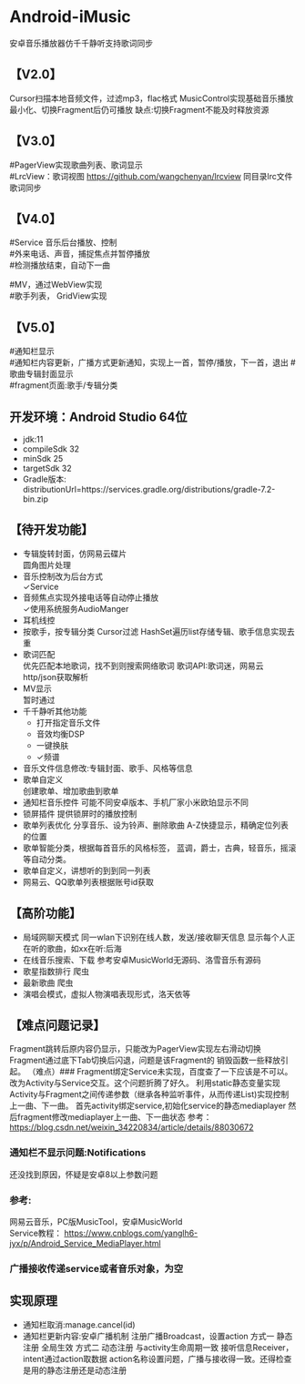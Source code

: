 # Android-iMusic
安卓音乐播放器仿千千静听支持歌词同步

## 【V2.0】  
Cursor扫描本地音频文件，过滤mp3，flac格式
MusicControl实现基础音乐播放
最小化、切换Fragment后仍可播放
缺点:切换Fragment不能及时释放资源

## 【V3.0】  
#PagerView实现歌曲列表、歌词显示    
#LrcView：歌词视图 https://github.com/wangchenyan/lrcview
  同目录lrc文件歌词同步

## 【V4.0】   
#Service 音乐后台播放、控制  
#外来电话、声音，捕捉焦点并暂停播放   
#检测播放结束，自动下一曲  

#MV，通过WebView实现  
#歌手列表， GridView实现  

## 【V5.0】 
#通知栏显示  
#通知栏内容更新，广播方式更新通知，实现上一首，暂停/播放，下一首，退出
#歌曲专辑封面显示  
#fragment页面:歌手/专辑分类   


## 开发环境：Android Studio 64位  
- jdk:11
- compileSdk 32
- minSdk 25
- targetSdk 32
- Gradle版本: distributionUrl=https\://services.gradle.org/distributions/gradle-7.2-bin.zip


## 【待开发功能】  
+ 专辑旋转封面，仿网易云碟片  
    圆角图片处理
+ 音乐控制改为后台方式  
    ✓Service
+ 音频焦点实现外接电话等自动停止播放  
    ✓使用系统服务AudioManger
+ 耳机线控  
+ 按歌手，按专辑分类
    Cursor过滤
    HashSet遍历list存储专辑、歌手信息实现去重
+ 歌词匹配  
     优先匹配本地歌词，找不到则搜索网络歌词
      歌词API:歌词迷，网易云
       http/json获取解析
+ MV显示  
   暂时通过  
+ 千千静听其他功能  
   + 打开指定音乐文件
   + 音效均衡DSP
   + 一键换肤
   + ✓频谱
+ 音乐文件信息修改:专辑封面、歌手、风格等信息
+ 歌单自定义  
    创建歌单、增加歌曲到歌单
+ 通知栏音乐控件
    可能不同安卓版本、手机厂家小米欧珀显示不同
+ 锁屏插件
     提供锁屏时的播放控制
+ 歌单列表优化
  分享音乐、设为铃声、删除歌曲
  A-Z快捷显示，精确定位列表的位置
+ 歌单智能分类，根据每首音乐的风格标签，
   蓝调，爵士，古典，轻音乐，摇滚等自动分类。
+ 歌单自定义，讲想听的到到同一列表
+ 网易云、QQ歌单列表根据账号id获取
## 【高阶功能】
+ 局域网聊天模式
    同一wlan下识别在线人数，发送/接收聊天信息
    显示每个人正在听的歌曲，如xx在听:后海 
+ 在线音乐搜索、下载
   参考安卓MusicWorld无源码、洛雪音乐有源码
+ 歌星指数排行
   爬虫
+ 最新歌曲
   爬虫
+ 演唱会模式，虚拟人物演唱表现形式，洛天依等

## 【难点问题记录】
Fragment跳转后原内容仍显示，只能改为PagerView实现左右滑动切换
Fragment通过底下Tab切换后闪退，问题是该Fragment的
销毁函数一些释放引起。
（难点）### Fragment绑定Service未实现，百度查了一下应该是不可以。改为Activity与Service交互。这个问题折腾了好久。
利用static静态变量实现Activity与Fragment之间传递参数（继承各种监听事件，从而传递List<Listeners>)实现控制上一曲、下一曲。
      首先activity绑定service,初始化service的静态mediaplayer
      然后fragment修改mediaplayer上一曲、下一曲状态
参考： https://blog.csdn.net/weixin_34220834/article/details/88030672

###  通知栏不显示问题:Notifications
  还没找到原因，怀疑是安卓8以上参数问题
### 参考:
网易云音乐，PC版MusicTool，安卓MusicWorld   
Service教程：
https://www.cnblogs.com/yanglh6-jyx/p/Android_Service_MediaPlayer.html

### 广播接收传递service或者音乐对象，为空  


##  实现原理
+ 通知栏取消:manage.cancel(id)
+ 通知栏更新内容:安卓广播机制
注册广播Broadcast，设置action
方式一 静态注册 全局生效
方式二 动态注册 与activity生命周期一致
接听信息Receiver，intent通过action取数据
action名称设置问题，广播与接收得一致。还得检查是用的静态注册还是动态注册
